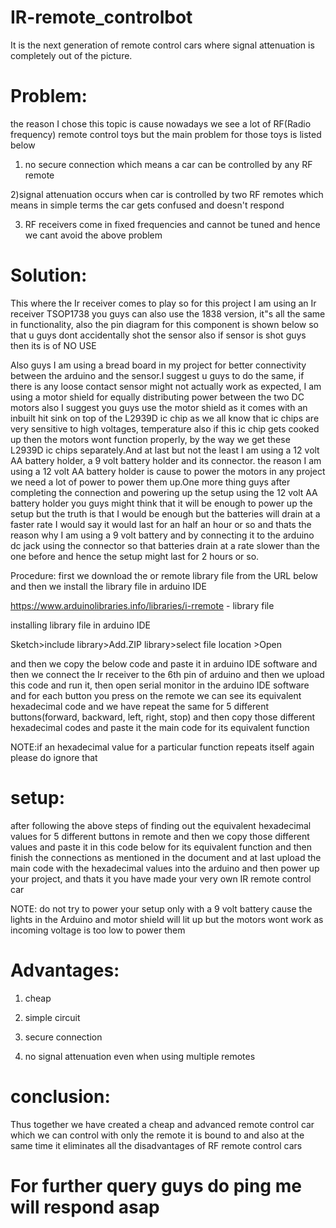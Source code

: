 # IR-remote_controlbot
It is the next generation of remote control cars where signal attenuation is completely out of the picture.
# Problem:
the reason I chose this topic is cause nowadays we see a lot of RF(Radio frequency) remote control toys but the main problem for those toys is listed below

1) no secure connection which means a car can be controlled by any RF remote

2)signal attenuation occurs when car is controlled by two RF remotes which means in simple terms the car gets confused and doesn't respond

3) RF receivers come in fixed frequencies and cannot be tuned and hence we cant avoid the above problem

# Solution:
This where the Ir receiver comes to play so for this project I am using an Ir receiver TSOP1738 you guys can also use the 1838 version, it"s all the same in functionality, also the pin diagram for this component is shown below so that u guys dont accidentally shot the sensor also if sensor is shot guys then its is of NO USE

Also guys I am using a bread board in my project for better connectivity between the arduino and the sensor.I suggest u guys to do the same, if there is any loose contact sensor might not actually work as expected, I am using a motor shield for equally distributing power between the two DC motors also I suggest you guys use the motor shield as it comes with an inbuilt hit sink on top of the L2939D ic chip as we all know that ic chips are very sensitive to high voltages, temperature also if this ic chip gets cooked up then the motors wont function properly, by the way we get these L2939D ic chips separately.And at last but not the least I am using a 12 volt AA battery holder, a 9 volt battery holder and its connector. the reason I am using a 12 volt AA battery holder is cause to power the motors in any project we need a lot of power to power them up.One more thing guys after completing the connection and powering up the setup using the 12 volt AA battery holder you guys might think that it will be enough to power up the setup but the truth is that I would be enough but the batteries will drain at a faster rate I would say it would last for an half an hour or so and thats the reason why I am using a 9 volt battery and by connecting it to the arduino dc jack using the connector so that batteries drain at a rate slower than the one before and hence the setup might last for 2 hours or so.

Procedure:
first we download the or remote library file from the URL below and then we install the library file in arduino IDE

https://www.arduinolibraries.info/libraries/i-rremote - library file

installing library file in arduino IDE

Sketch>include library>Add.ZIP library>select file location >Open

and then we copy the below code and paste it in arduino IDE software and then we connect the Ir receiver to the 6th pin of arduino and then we upload this code and run it, then open serial monitor in the arduino IDE software and for each button you press on the remote we can see its equivalent hexadecimal code and we have repeat the same for 5 different buttons(forward, backward, left, right, stop) and then copy those different hexadecimal codes and paste it the main code for its equivalent function

NOTE:if an hexadecimal value for a particular function repeats itself again please do ignore that

# setup:
after following the above steps of finding out the equivalent hexadecimal values for 5 different buttons in remote and then we copy those different values and paste it in this code below for its equivalent function and then finish the connections as mentioned in the document and at last upload the main code with the hexadecimal values into the arduino and then power up your project, and thats it you have made your very own IR remote control car

NOTE: do not try to power your setup only with a 9 volt battery cause the lights in the Arduino and motor shield will lit up but the motors wont work as incoming voltage is too low to power them
# Advantages:
1) cheap

2) simple circuit

3) secure connection

4) no signal attenuation even when using multiple remotes

# conclusion:
Thus together we have created a cheap and advanced remote control car which we can control with only the remote it is bound to and also at the same time it eliminates all the disadvantages of RF remote control cars

# For further query guys do ping me will respond asap


